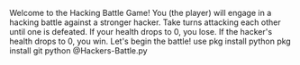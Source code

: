 Welcome to the Hacking Battle Game!
You (the player) will engage in a hacking battle against a stronger hacker.
Take turns attacking each other until one is defeated.
If your health drops to 0, you lose. If the hacker's health drops to 0, you win.
Let's begin the battle!
use
pkg install python
pkg install git
python @Hackers-Battle.py
